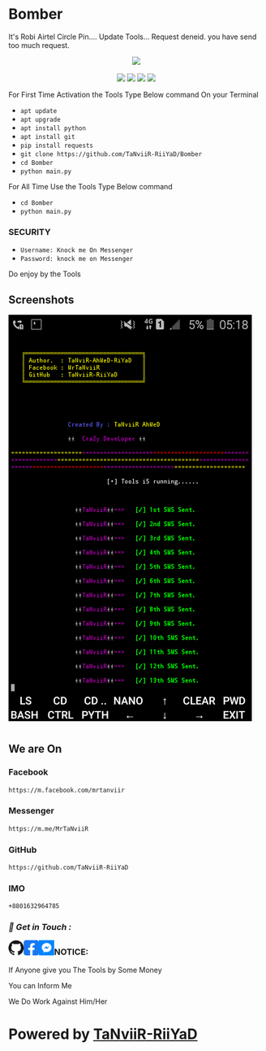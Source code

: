 # Bomber
It's Robi Airtel Circle Pin.... Update Tools... Request deneid. you have send too much request.

<p align="center">
<img src="https://img.shields.io/badge/SMS-BOMBER-green">
<p/>
<p align="center">
<img src="https://img.shields.io/badge/Don't%20Use%20It-any%20Bad%20way-cyan">
<img src="https://img.shields.io/badge/version-2.0.2-red">
<img src="https://img.shields.io/badge/Created%20by-TaNviiR--RiiYaD-yellow">
<img src="https://img.shields.io/badge/MADE%20IN-BANGLADESH-lightgrey">
<p/>
For First Time Activation the  Tools
Type Below command On your Terminal

* `apt update`
* `apt upgrade`
* `apt install python`
* `apt install git`
* `pip install requests`
* `git clone https://github.com/TaNviiR-RiiYaD/Bomber`
* `cd Bomber`
* `python main.py`


For All Time Use the Tools 
Type Below command


* `cd Bomber`
* `python main.py`


### SECURITY
* `Username: Knock me On Messenger`
* `Password: knock me on Messenger`

Do enjoy by the Tools

## Screenshots

<a><img src="https://github.com/TaNviiR-RiiYaD/Attacker/blob/main/Screenshot_2021-05-07-05-18-06.png" alt="bomberthon"/></a>

#
## We are On


### Facebook
```bash
https://m.facebook.com/mrtanviir
```
### Messenger
```bash
https://m.me/MrTaNviiR
```
### GitHub
```bash
https://github.com/TaNviiR-RiiYaD
```
### IMO
```bash
+8801632964785
```
<p/>
<h3><b><i>📡 Get in Touch :</i></b></h3>
<a href="https://github.com/TaNviiR-RiiYaD"><img align="left" title="Github" alt="Github" width="30px" src="Crazy/github.png" /></a>
<a href="https://fb.com/MrTaNviiR"><img align="left" title="Facebook" alt="Facebook" width="30px" src="Crazy/facebook.png" /></a>
<a href="https://m.me/MrTaNviiR"><img align="left" title="Messenger" alt="Messenger" width="30px" src="Crazy/messenger.png" /></a>
<p/>

##
##

### NOTICE:
If Anyone give you The Tools by Some Money

You can Inform Me

We Do Work Against Him/Her

# Powered by [TaNviiR-RiiYaD](https://m.facebook.com/mrtanviir)

